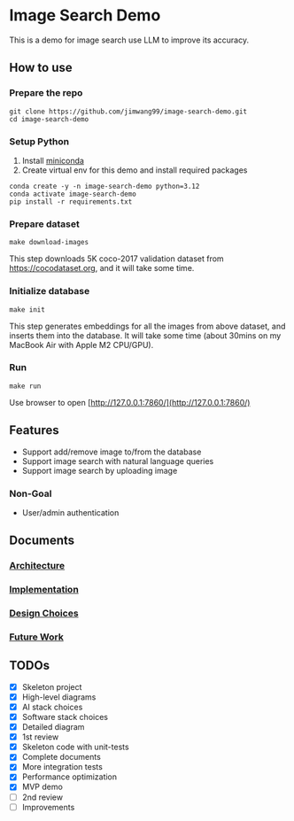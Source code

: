 # Image Search Demo

This is a demo for image search use LLM to improve its accuracy.

## How to use

### Prepare the repo

```
git clone https://github.com/jimwang99/image-search-demo.git
cd image-search-demo
```

### Setup Python

1. Install [miniconda](https://docs.anaconda.com/miniconda/install/#quick-command-line-install)
2. Create virtual env for this demo and install required packages
```
conda create -y -n image-search-demo python=3.12
conda activate image-search-demo
pip install -r requirements.txt
```

### Prepare dataset

```
make download-images
```
This step downloads 5K coco-2017 validation dataset from https://cocodataset.org, and it will take some time.

### Initialize database

```
make init
```
This step generates embeddings for all the images from above dataset, and inserts them into the database. It will take some time (about 30mins on my MacBook Air with Apple M2 CPU/GPU).

### Run

```
make run
```

Use browser to open [http://127.0.0.1:7860/](http://127.0.0.1:7860/)

## Features

- Support add/remove image to/from the database
- Support image search with natural language queries
- Support image search by uploading image

### Non-Goal

- User/admin authentication


## Documents

### [Architecture](./docs/architecture.md)
### [Implementation](./docs/implementation.md)
### [Design Choices](./docs/design-choices.md)
### [Future Work](./docs/future-work.md)

## TODOs

- [x] Skeleton project
- [x] High-level diagrams
- [x] AI stack choices
- [x] Software stack choices
- [x] Detailed diagram
- [x] 1st review
- [x] Skeleton code with unit-tests
- [x] Complete documents
- [x] More integration tests
- [x] Performance optimization
- [x] MVP demo
- [ ] 2nd review
- [ ] Improvements
